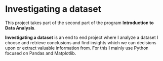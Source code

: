 # Investigating a dataset

This project takes part of the second part of the program **Introduction to Data Analysis**.

**Investigating a dataset** is an end to end project where I analyze a dataset I choose and retrieve conclusions and find insights which we can decisions upon or extract valuable information from. For this I mainly use Python focused on Pandas and Matplotlib. 
